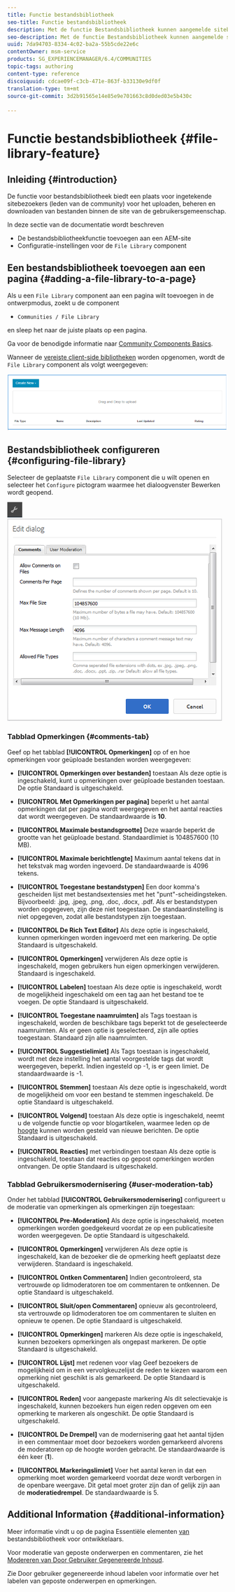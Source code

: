 ```yaml
---
title: Functie bestandsbibliotheek
seo-title: Functie bestandsbibliotheek
description: Met de functie Bestandsbibliotheek kunnen aangemelde sitebezoekers bestanden uploaden, beheren en downloaden
seo-description: Met de functie Bestandsbibliotheek kunnen aangemelde sitebezoekers bestanden uploaden, beheren en downloaden
uuid: 7da94703-8334-4c02-ba2a-55b5cde22e6c
contentOwner: msm-service
products: SG_EXPERIENCEMANAGER/6.4/COMMUNITIES
topic-tags: authoring
content-type: reference
discoiquuid: cdcae09f-c3cb-471e-863f-b33130e9df0f
translation-type: tm+mt
source-git-commit: 3d2b91565e14e85e9e701663c8d0ded03e5b430c

---
```



# Functie bestandsbibliotheek {#file-library-feature}

## Inleiding {#introduction}

De functie voor bestandsbibliotheek biedt een plaats voor ingetekende sitebezoekers (leden van de community) voor het uploaden, beheren en downloaden van bestanden binnen de site van de gebruikersgemeenschap.

In deze sectie van de documentatie wordt beschreven

* De bestandsbibliotheekfunctie toevoegen aan een AEM-site
* Configuratie-instellingen voor de `File Library` component

## Een bestandsbibliotheek toevoegen aan een pagina {#adding-a-file-library-to-a-page}

Als u een `File Library` component aan een pagina wilt toevoegen in de ontwerpmodus, zoekt u de component

* `Communities / File Library`

en sleep het naar de juiste plaats op een pagina.

Ga voor de benodigde informatie naar [Community Components Basics](basics.md).

Wanneer de [vereiste client-side bibliotheken](essentials-file-library.md#essentials-for-client-side) worden opgenomen, wordt de `File Library` component als volgt weergegeven:

![chlimage_1-430](assets/chlimage_1-430.png)

## Bestandsbibliotheek configureren {#configuring-file-library}

Selecteer de geplaatste `File Library` component die u wilt openen en selecteer het `Configure` pictogram waarmee het dialoogvenster Bewerken wordt geopend.

![chlimage_1-431](assets/chlimage_1-431.png) ![chlimage_1-432](assets/chlimage_1-432.png)

### Tabblad Opmerkingen {#comments-tab}

Geef op het tabblad **[!UICONTROL Opmerkingen]** op of en hoe opmerkingen voor geüploade bestanden worden weergegeven:

* **[!UICONTROL Opmerkingen over bestanden]** toestaan Als deze optie is ingeschakeld, kunt u opmerkingen over geüploade bestanden toestaan. De optie Standaard is uitgeschakeld.

* **[!UICONTROL Met Opmerkingen per pagina]** beperkt u het aantal opmerkingen dat per pagina wordt weergegeven en het aantal reacties dat wordt weergegeven. De standaardwaarde is **10**.

* **[!UICONTROL Maximale bestandsgrootte]** Deze waarde beperkt de grootte van het geüploade bestand. Standaardlimiet is 104857600 (10 MB).

* **[!UICONTROL Maximale berichtlengte]** Maximum aantal tekens dat in het tekstvak mag worden ingevoerd. De standaardwaarde is 4096 tekens.

* **[!UICONTROL Toegestane bestandstypen]** Een door komma&#39;s gescheiden lijst met bestandsextensies met het &quot;punt&quot;-scheidingsteken. Bijvoorbeeld: .jpg, .jpeg, .png, .doc, .docx, .pdf. Als er bestandstypen worden opgegeven, zijn deze niet toegestaan. De standaardinstelling is niet opgegeven, zodat alle bestandstypen zijn toegestaan.

* **[!UICONTROL De Rich Text Editor]** Als deze optie is ingeschakeld, kunnen opmerkingen worden ingevoerd met een markering. De optie Standaard is uitgeschakeld.

* **[!UICONTROL Opmerkingen]** verwijderen Als deze optie is ingeschakeld, mogen gebruikers hun eigen opmerkingen verwijderen. Standaard is ingeschakeld.

* **[!UICONTROL Labelen]** toestaan Als deze optie is ingeschakeld, wordt de mogelijkheid ingeschakeld om een tag aan het bestand toe te voegen. De optie Standaard is uitgeschakeld.

* **[!UICONTROL Toegestane naamruimten]** als Tags toestaan is ingeschakeld, worden de beschikbare tags beperkt tot de geselecteerde naamruimten. Als er geen optie is geselecteerd, zijn alle opties toegestaan. Standaard zijn alle naamruimten.

* **[!UICONTROL Suggestielimiet]** Als Tags toestaan is ingeschakeld, wordt met deze instelling het aantal voorgestelde tags dat wordt weergegeven, beperkt. Indien ingesteld op -1, is er geen limiet. De standaardwaarde is -1.

* **[!UICONTROL Stemmen]** toestaan Als deze optie is ingeschakeld, wordt de mogelijkheid om voor een bestand te stemmen ingeschakeld. De optie Standaard is uitgeschakeld.

* **[!UICONTROL Volgend]** toestaan Als deze optie is ingeschakeld, neemt u de volgende functie op voor blogartikelen, waarmee leden op de [hoogte](notifications.md) kunnen worden gesteld van nieuwe berichten. De optie Standaard is uitgeschakeld.

* **[!UICONTROL Reacties]** met verbindingen toestaan Als deze optie is ingeschakeld, toestaan dat reacties op gepost opmerkingen worden ontvangen. De optie Standaard is uitgeschakeld.

### Tabblad Gebruikersmodernisering {#user-moderation-tab}

Onder het tabblad **[!UICONTROL Gebruikersmodernisering]** configureert u de moderatie van opmerkingen als opmerkingen zijn toegestaan:

* **[!UICONTROL Pre-Moderation]** Als deze optie is ingeschakeld, moeten opmerkingen worden goedgekeurd voordat ze op een publicatiesite worden weergegeven. De optie Standaard is uitgeschakeld.

* **[!UICONTROL Opmerkingen]** verwijderen Als deze optie is ingeschakeld, kan de bezoeker die de opmerking heeft geplaatst deze verwijderen. Standaard is ingeschakeld.

* **[!UICONTROL Ontken Commentaren]** Indien gecontroleerd, sta vertrouwde op lidmoderatoren toe om commentaren te ontkennen. De optie Standaard is uitgeschakeld.

* **[!UICONTROL Sluit/open Commentaren]** opnieuw als gecontroleerd, sta vertrouwde op lidmoderatoren toe om commentaren te sluiten en opnieuw te openen. De optie Standaard is uitgeschakeld.

* **[!UICONTROL Opmerkingen]** markeren Als deze optie is ingeschakeld, kunnen bezoekers opmerkingen als ongepast markeren. De optie Standaard is uitgeschakeld.

* **[!UICONTROL Lijst]** met redenen voor vlag Geef bezoekers de mogelijkheid om in een vervolgkeuzelijst de reden te kiezen waarom een opmerking niet geschikt is als gemarkeerd. De optie Standaard is uitgeschakeld.

* **[!UICONTROL Reden]** voor aangepaste markering Als dit selectievakje is ingeschakeld, kunnen bezoekers hun eigen reden opgeven om een opmerking te markeren als ongeschikt. De optie Standaard is uitgeschakeld.

* **[!UICONTROL De Drempel]** van de modernisering gaat het aantal tijden in een commentaar moet door bezoekers worden gemarkeerd alvorens de moderatoren op de hoogte worden gebracht. De standaardwaarde is één keer (**1**).

* **[!UICONTROL Markeringslimiet]** Voer het aantal keren in dat een opmerking moet worden gemarkeerd voordat deze wordt verborgen in de openbare weergave. Dit getal moet groter zijn dan of gelijk zijn aan de **moderatiedrempel**. De standaardwaarde is 5.

## Additional Information {#additional-information}

Meer informatie vindt u op de pagina Essentiële elementen [van](essentials-file-library.md) bestandsbibliotheek voor ontwikkelaars.

Voor moderatie van geposte onderwerpen en commentaren, zie het [Modereren van Door Gebruiker Gegenereerde Inhoud](moderate-ugc.md).

Zie Door gebruiker gegenereerde inhoud [](tag-ugc.md)labelen voor informatie over het labelen van geposte onderwerpen en opmerkingen.
